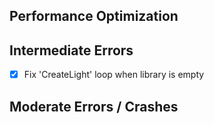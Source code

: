 ## Performance Optimization

## Intermediate Errors

- [x] Fix 'CreateLight' loop when library is empty

## Moderate Errors / Crashes
